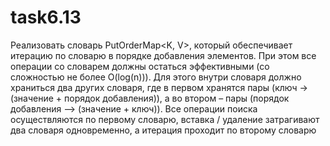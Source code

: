 # task6.13
Реализовать словарь PutOrderMap<K, V>, который обеспечивает итерацию по словарю в порядке добавления элементов. При этом все операции со словарем должны остаться эффективными (со сложностью не более O(log(n))). Для этого внутри словаря должно храниться два других словаря, где в первом хранятся пары (ключ -> (значение + порядок добавления)), а во втором – пары (порядок добавления –> (значение + ключ)). Все операции поиска осуществляются по первому словарю, вставка / удаление затрагивают два словаря одновременно, а итерация проходит по второму словарю
